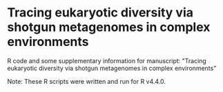 # Tracing eukaryotic diversity via shotgun metagenomes in complex environments

R code and some supplementary information for manuscript: "Tracing eukaryotic diversity via shotgun metagenomes in complex environments"

Note: These R scripts were written and run for R v4.4.0.
